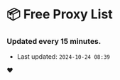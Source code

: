 # :package: Free Proxy List
### Updated every 15 minutes.

- Last updated: `2024-10-24 08:39`

:heart:
